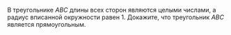 В треугольнике $ABC$ длины всех сторон являются целыми числами, а радиус вписанной окружности равен 1. Докажите, что треугольник $ABC$ является прямоугольным.
